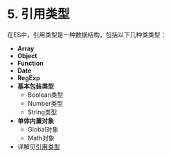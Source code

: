 # 5. 引用类型

在ES中，引用类型是一种数据结构，包括以下几种类类型：

* **Array**
* **Object**
* **Function**
* **Date**
* **RegExp**
* **基本包装类型**
  * Boolean类型
  * Number类型
  * String类型
* **单体内置对象**
  * Global对象
  * Math对象
* 详解见[引用类型](../reference/)

